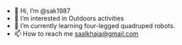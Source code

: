 - 👋 Hi, I’m @sak1987
- 👀 I’m interested in Outdoors activities
- 🌱 I’m currently learning four-legged quadruped robots.
- 📫 How to reach me saalkhaja@gmail.com

<!---
sak1987/sak1987 is a ✨ special ✨ repository because its `README.md` (this file) appears on your GitHub profile.
You can click the Preview link to take a look at your changes.
--->
